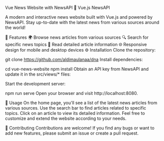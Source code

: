 Vue News Website with NewsAPI 📰
Vue.js NewsAPI

A modern and interactive news website built with Vue.js and powered by NewsAPI. Stay up-to-date with the latest news from various sources around the world!

🌟 Features
🌍 Browse news articles from various sources
🔍 Search for specific news topics
📰 Read detailed article information
🌐 Responsive design for mobile and desktop devices
⚙️ Installation
Clone the repository:

git clone https://github.com/aldimaulanaa/dna
Install dependencies:

cd vue-news-website
npm install
Obtain an API key from NewsAPI and update it in the src/views/* files:

Start the development server:

npm run serve
Open your browser and visit http://localhost:8080.

🚀 Usage
On the home page, you'll see a list of the latest news articles from various sources.
Use the search bar to find articles related to specific topics.
Click on an article to view its detailed information.
Feel free to customize and extend the website according to your needs.

🤝 Contributing
Contributions are welcome! If you find any bugs or want to add new features, please submit an issue or create a pull request.
